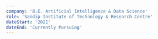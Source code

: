```yaml
---
company: 'B.E. Artificial Intelligence & Data Science'
role: 'Sandip Institute of Technology & Research Centre'
dateStart: '2021'
dateEnd: 'Currently Pursuing'
---
```

